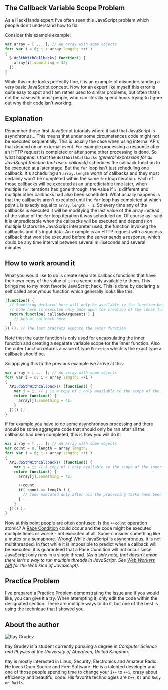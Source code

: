 The Callback Variable Scope Problem
-----------------------------------

As a HackHands expert I've often seen this JavaScript problem which people don't
understand how to fix.

Consider this example example:

```javascript
var array = [ ... ]; // An array with some objects
for( var i = 0; i < array.length; ++i )
{
  $.doSthWithCallbacks( function() {
    array[i].something = 42;
  });
}
```

While this code looks perfectly fine, it is an example of misunderstanding a
very basic JavaScript concept. Now for an expert like myself this error is quite
easy to spot and I am rather used to similar problems, but often that's not the
case with most people, who can literally spend hours trying to figure out why
their code isn't working.

Explanation
-----------

Remember those first JavaScript tutorials where it said that JavaScript is
asynchronus... This means that under some circumstances code might not be
executed sequentially. This is usually the case when using internal APIs that
depend on an external event. For example processing a response after an HTTP
request is completed or after some other processing is done. So what happens is
that the `doSthWithCallbacks` _(general expression for all JavaScript function
that use a callback)_ schedules the callback function to be executed at a later
stage. But the `for` loop isn't just scheduling one callback. It's scheduling an
`array.length` worth of callbacks and they most certainly won't be completed
within the same `for` loop iteration. Each of those callbacks will be executed
at an unpredictable time later, when multiple `for` iterations had gone through,
the value if `i` is different and multiple other callbacks had also been
scheduled. What usually happens is that the callbacks aren't executed until the
`for` loop has completed at which point `i` is exactly equal to
`array.length - 1`. So every time any of the callbacks is executed it will be
modifying the last value of the array instead of the value of the `for` loop
iteration it was scheduled on. Of course as I said it is unpredictable when the
callbacks will be executed and depends on multiple factors the JavaScript
interpreter used, the function invoking the callbacks and it's input data. An
example is an HTTP request with a success callback that won't be executed before
the server sends a response, which could be any time interval between several
milliseconds and several minutes.

How to work around it
----------------------

What you would like to do is create separate callback functions that have their
own copy of the value of `i` in a scope only available to them. This brings me
to my most favorite JavaScript hack. This is done by declaring a self called
anonymous function which generally looks like this:

```javascript
(function() {
  // Something declared here will only be available to the function below.
  // Code here is executed only once upon the creation of the inner function
  return function( callbackArguments ) {
    // Actual callback here
  }
}) (); // The last brackets execute the outer function
```

Note that the outer function is only used for encapsulating the inner function
and creating a separate variable scope for the inner function. Also the outer
function returns a value of type `Function` which is the exact type a callback
should be.

So applying this to the previous example we arrive at this:

```javascript
var array = [ ... ]; // An array with some objects
for( var i = 0; i < array.length; ++i )
{
  API.doSthWithCallbacks( (function() {
    var j = i; // j is a copy of i only available to the scope of the inner function
    return function() {
      array[j].something = 42;
    }
  })() );
}
```

If for example you have to do some asynchronous processing and there should be
some aggregate code that should only be ran after all the callbacks had been
completed, this is how you will do it:

```javascript
var array = [ ... ]; // An array with some objects
var count = 0, length = array.length;
for( var i = 0; i < array.length; ++i )
{
  API.doSthWithCallbacks( (function() {
    var j = i; // A copy of i only available to the scope of the inner function
    return function() {
      array[j].something = 42;

      ++count;
      if( count == length ) {
        // Code executed only after all the processing tasks have been completed
      }
    }
  })() );
}
```

Now at this point people are often confused. Is the `++count` operation atomic?
A [Race Condition][wiki-race-condition] could occur and the code might be
executed multiple times or worse - not executed at all. Some consider something
like a mutex or a semaphore. Wrong! While JavaScript is asynchronous, it is not
multithreaded. In fact while it is impossible to predict when a callback will be
executed, it is guaranteed that a Race Condition will not occur since JavaScript
only runs in a single thread. _(As a side note, that doesn't mean there isn't a
way to run multiple threads in JavaScript. See
[Web Workers API][mdn-js-workers-api] for the Web kind of JavaScript)_.

Practice Problem
----------------

I've prepared a [Practice Problem][jsfiddle-practice-problem] demonstrating the
issue and if you would like, you can give it a try. When attempting it, only
edit the code within the designated section. There are multiple ways to do it,
but one of the best is using the technique that I showed you.

About the author
----------------

![Itay Grudev](https://gravatar.com/avatar/37aeb9f5242f93cec35e98e464ed7424?s=200)

Itay Grudev is a student currently pursuing a degree in _Computer Science and
Physics at the University of Aberdeen, United Kingdom_.

Itay is mostly interested in Linux, Security, Electronics and Amateur Radio. He
loves Open Source and Free Software. He is a talented developer and one of those
people spending time to change your `i++` to `++i`, crazy about efficiency and
beautiful code. His favorite technologies are `C++`, `Qt` and `Ruby on Rails`.

[mdn-js-workers-api]: https://developer.mozilla.org/en/docs/Web/API/Worker
[wiki-race-condition]: https://en.wikipedia.org/wiki/Race_condition
[jsfiddle-practice-problem]: https://jsfiddle.net/ItayGrudev/hmw0gk4c/


